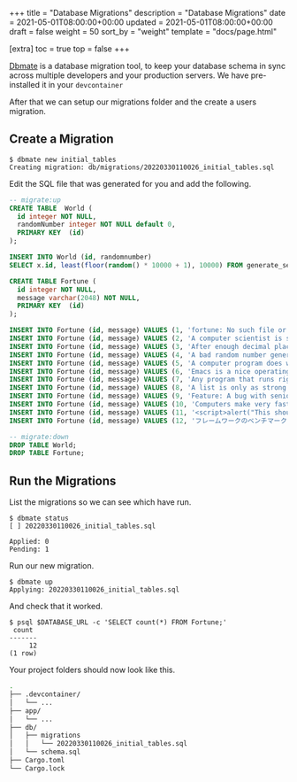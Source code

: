 +++
title = "Database Migrations"
description = "Database Migrations"
date = 2021-05-01T08:00:00+00:00
updated = 2021-05-01T08:00:00+00:00
draft = false
weight = 50
sort_by = "weight"
template = "docs/page.html"

[extra]
toc = true
top = false
+++

[Dbmate](https://github.com/amacneil/dbmate) is a database migration tool, to keep your database schema in sync across multiple developers and your production servers. We have pre-installed it in your `devcontainer`

After that we can setup our migrations folder and the create a users migration.

## Create a Migration

```
$ dbmate new initial_tables
Creating migration: db/migrations/20220330110026_initial_tables.sql
```

Edit the SQL file that was generated for you and add the following.

```sql
-- migrate:up
CREATE TABLE  World (
  id integer NOT NULL,
  randomNumber integer NOT NULL default 0,
  PRIMARY KEY  (id)
);

INSERT INTO World (id, randomnumber)
SELECT x.id, least(floor(random() * 10000 + 1), 10000) FROM generate_series(1,10000) as x(id);

CREATE TABLE Fortune (
  id integer NOT NULL,
  message varchar(2048) NOT NULL,
  PRIMARY KEY  (id)
);

INSERT INTO Fortune (id, message) VALUES (1, 'fortune: No such file or directory');
INSERT INTO Fortune (id, message) VALUES (2, 'A computer scientist is someone who fixes things that aren''t broken.');
INSERT INTO Fortune (id, message) VALUES (3, 'After enough decimal places, nobody gives a damn.');
INSERT INTO Fortune (id, message) VALUES (4, 'A bad random number generator: 1, 1, 1, 1, 1, 4.33e+67, 1, 1, 1');
INSERT INTO Fortune (id, message) VALUES (5, 'A computer program does what you tell it to do, not what you want it to do.');
INSERT INTO Fortune (id, message) VALUES (6, 'Emacs is a nice operating system, but I prefer UNIX. — Tom Christaensen');
INSERT INTO Fortune (id, message) VALUES (7, 'Any program that runs right is obsolete.');
INSERT INTO Fortune (id, message) VALUES (8, 'A list is only as strong as its weakest link. — Donald Knuth');
INSERT INTO Fortune (id, message) VALUES (9, 'Feature: A bug with seniority.');
INSERT INTO Fortune (id, message) VALUES (10, 'Computers make very fast, very accurate mistakes.');
INSERT INTO Fortune (id, message) VALUES (11, '<script>alert("This should not be displayed in a browser alert box.");</script>');
INSERT INTO Fortune (id, message) VALUES (12, 'フレームワークのベンチマーク');

-- migrate:down
DROP TABLE World;
DROP TABLE Fortune;
```

## Run the Migrations

List the migrations so we can see which have run.

```
$ dbmate status
[ ] 20220330110026_initial_tables.sql

Applied: 0
Pending: 1
```

Run our new migration.

```
$ dbmate up
Applying: 20220330110026_initial_tables.sql
```

And check that it worked.

```
$ psql $DATABASE_URL -c 'SELECT count(*) FROM Fortune;'
 count 
-------
     12
(1 row)
```

Your project folders should now look like this.

```sh
.
├── .devcontainer/
│   └── ...
├── app/
│   └── ...
├── db/
│   ├── migrations
│   │   └── 20220330110026_initial_tables.sql
│   └── schema.sql
├── Cargo.toml
└── Cargo.lock
```